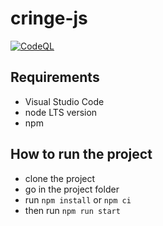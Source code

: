 # cringe-js

[![CodeQL](https://github.com/bfresnel/cringe-js/actions/workflows/codeql-analysis.yml/badge.svg?branch=main)](https://github.com/bfresnel/cringe-js/actions/workflows/codeql-analysis.yml)

## Requirements
* Visual Studio Code
* node LTS version
* npm

## How to run the project
* clone the project
* go in the project folder
* run ```npm install``` or ```npm ci```
* then run ```npm run start```
